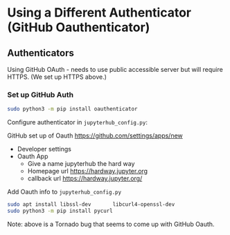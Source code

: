 # Using a Different Authenticator (GitHub Oauthenticator)

## Authenticators

Using GitHub OAuth - needs to use public accessible server but will require HTTPS. (We set up HTTPS above.)

### Set up GitHub Auth

```bash
sudo python3 -m pip install oauthenticator
```

Configure authenticator in `jupyterhub_config.py`:


GitHub set up of Oauth
https://github.com/settings/apps/new
- Developer settings
- Oauth App
    - Give a name jupyterhub the hard way
    - Homepage url https://hardway.jupyter.org
    - callback url https://hardway.jupyter.org/

Add Oauth info to `jupyterhub_config.py`


```bash
sudo apt install libssl-dev       libcurl4-openssl-dev
sudo python3 -m pip install pycurl
```
Note: above is a Tornado bug that seems to come up with GitHub Oauth.

